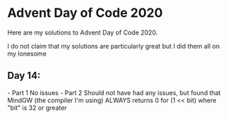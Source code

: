 # Advent Day of Code 2020

Here are my solutions to Advent Day of Code 2020.  

I do not claim that my solutions are particularly great but I did them all on my lonesome

<h2>Day 14:</h2>
- Part 1 No issues
- Part 2 Should not have had any issues, but found that MindGW (the compiler I'm using) ALWAYS returns 0 for (1 << bit) where "bit" is 32 or greater

